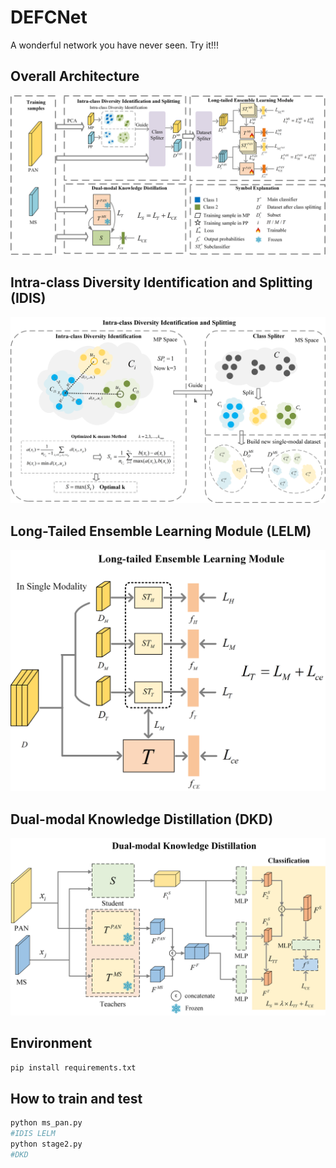 # DEFCNet

A wonderful network you have never seen. Try it!!!



## Overall Architecture

![all](DEFCNet.assets/all.png)



## Intra-class Diversity Identification and Splitting (IDIS)

![K-means](DEFCNet.assets/K-means.png)



## Long-Tailed Ensemble Learning Module (LELM)

![Ensemble_learning](DEFCNet.assets/Ensemble_learning.png)



## Dual-modal Knowledge Distillation (DKD)

![teacher_student](DEFCNet.assets/teacher_student.png)



## Environment

```python
pip install requirements.txt
```



## How to train and test

```python
python ms_pan.py
#IDIS LELM
python stage2.py
#DKD
```

